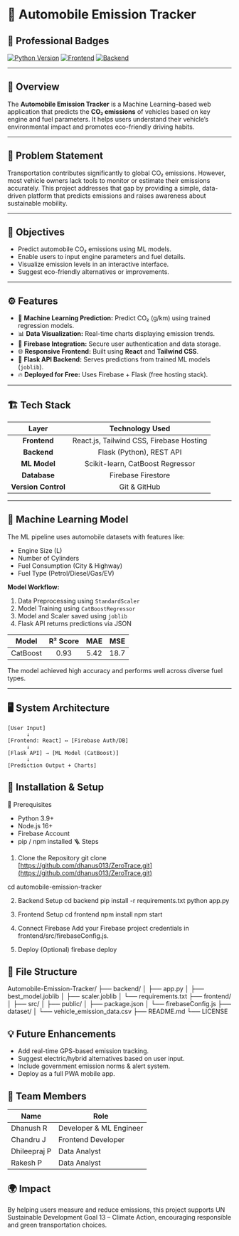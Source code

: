 
# 🚗 Automobile Emission Tracker

## 🌟 Professional Badges
[![Python Version](https://img.shields.io/badge/Python-3.9+-blue?style=for-the-badge&logo=python)](https://www.python.org/)
[![Frontend](https://img.shields.io/badge/Frontend-React-61DAFB?style=for-the-badge&logo=react)](https://reactjs.org/)
[![Backend](https://img.shields.io/badge/Backend-Flask-000000?style=for-the-badge&logo=flask)](https://flask.palletsprojects.com/)

---

## 🌿 Overview
The **Automobile Emission Tracker** is a Machine Learning–based web application that predicts the **CO₂ emissions** of vehicles based on key engine and fuel parameters. It helps users understand their vehicle’s environmental impact and promotes eco-friendly driving habits.

---


## 🧩 Problem Statement
Transportation contributes significantly to global CO₂ emissions. However, most vehicle owners lack tools to monitor or estimate their emissions accurately. This project addresses that gap by providing a simple, data-driven platform that predicts emissions and raises awareness about sustainable mobility.

---

## 🎯 Objectives
- Predict automobile CO₂ emissions using ML models.
- Enable users to input engine parameters and fuel details.
- Visualize emission levels in an interactive interface.
- Suggest eco-friendly alternatives or improvements.

---

## ⚙️ Features
- 🧠 **Machine Learning Prediction:** Predict CO₂ (g/km) using trained regression models.
- 📊 **Data Visualization:** Real-time charts displaying emission trends.
- 💾 **Firebase Integration:** Secure user authentication and data storage.
- 🌐 **Responsive Frontend:** Built using **React** and **Tailwind CSS**.
- 🧰 **Flask API Backend:** Serves predictions from trained ML models (`joblib`).
- 🔥 **Deployed for Free:** Uses Firebase + Flask (free hosting stack).

---

## 🏗️ Tech Stack
| Layer | Technology Used |
| :---: | :---: |
| **Frontend** | React.js, Tailwind CSS, Firebase Hosting |
| **Backend** | Flask (Python), REST API |
| **ML Model** | Scikit-learn, CatBoost Regressor |
| **Database** | Firebase Firestore |
| **Version Control** | Git & GitHub |

---

## 🧮 Machine Learning Model
The ML pipeline uses automobile datasets with features like:
- Engine Size (L)
- Number of Cylinders
- Fuel Consumption (City & Highway)
- Fuel Type (Petrol/Diesel/Gas/EV)

**Model Workflow:**
1. Data Preprocessing using `StandardScaler`
2. Model Training using `CatBoostRegressor`
3. Model and Scaler saved using `joblib`
4. Flask API returns predictions via JSON

| Model | R² Score | MAE | MSE |
| :---: | :---: | :---: | :---: |
| CatBoost | 0.93 | 5.42 | 18.7 |

The model achieved high accuracy and performs well across diverse fuel types.

---

## 🖥️ System Architecture
```plaintext
[User Input]
      ↓
[Frontend: React] ↔ [Firebase Auth/DB]
      ↓
[Flask API] → [ML Model (CatBoost)]
      ↓
[Prediction Output + Charts]
```
## 🚀 Installation & Setup
🔧 Prerequisites
 * Python 3.9+
 * Node.js 16+
 * Firebase Account
 * pip / npm installed
🪜 Steps
1. Clone the Repository
git clone [https://github.com/dhanus013/ZeroTrace.git](https://github.com/dhanus013/ZeroTrace.git)

cd automobile-emission-tracker 

2. Backend Setup
cd backend
pip install -r requirements.txt
python app.py 

3. Frontend Setup
cd frontend
npm install
npm start 

4. Connect Firebase
Add your Firebase project credentials in frontend/src/firebaseConfig.js.
5. Deploy (Optional)
firebase deploy 

## 🧰 File Structure
Automobile-Emission-Tracker/
├── backend/
│   ├── app.py 
│   ├── best_model.joblib
│   ├── scaler.joblib
│   └── requirements.txt
├── frontend/
│   ├── src/
│   ├── public/
│   ├── package.json
│   └── firebaseConfig.js
├── dataset/
│   └── vehicle_emission_data.csv
├── README.md
└── LICENSE


## 💡 Future Enhancements
 * Add real-time GPS-based emission tracking.
 * Suggest electric/hybrid alternatives based on user input.
 * Include government emission norms & alert system.
 * Deploy as a full PWA mobile app.

## 👥 Team Members
| Name | Role |
|---|---|
| Dhanush R | Developer & ML Engineer |
| Chandru J | Frontend Developer |
| Dhileepraj P | Data Analyst |
| Rakesh P | Data Analyst |

## 🌍 Impact
By helping users measure and reduce emissions, this project supports UN Sustainable Development Goal 13 – Climate Action, encouraging responsible and green transportation choices.

